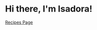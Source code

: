 <head>
	<title>PROG 109 - FALL 2022</title>
</head>
<body>
	<div class="blurb">
	<h1>Hi there, I'm Isadora!</h1>
	</div><!-- /.blurb -->
	<a href=“recipe/index.html” target="_blank" >Recipes Page</a>
	
